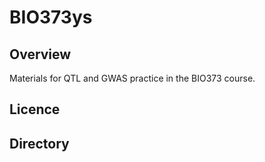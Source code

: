 # BIO373ys
## Overview  
Materials for QTL and GWAS practice in the BIO373 course.  

## Licence  

## Directory  

